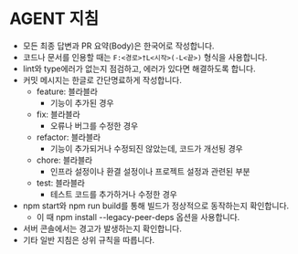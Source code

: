 # AGENT 지침

- 모든 최종 답변과 PR 요약(Body)은 한국어로 작성합니다.
- 코드나 문서를 인용할 때는 `F:<경로>†L<시작>(-L<끝>)` 형식을 사용합니다.
- lint와 type에러가 없는지 점검하고, 에러가 있다면 해결하도록 합니다.
- 커밋 메시지는 한글로 간단명료하게 작성합니다.
  - feature: 블라블라
    - 기능이 추가된 경우
  - fix: 블라블라
    - 오류나 버그를 수정한 경우
  - refactor: 블라블라
    - 기능이 추가되거나 수정되진 않았는데, 코드가 개선됭 경우
  - chore: 블라블라
    - 인프라 설정이나 환결 설정이나 프로젝트 설정과 관련된 부분
  - test: 블라블라
    - 테스트 코드를 추가하거나 수정한 경우
- npm start와 npm run build를 통해 빌드가 정상적으로 동작하는지 확인합니다.
  - 이 때 npm install --legacy-peer-deps 옵션을 사용합니다.
- 서버 콘솔에서는 경고가 발생하는지 확인합니다.
- 기타 일반 지침은 상위 규칙을 따릅니다.
